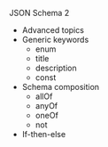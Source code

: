 JSON Schema 2

- Advanced topics
- Generic keywords
    - enum
    - title 
    - description
    - const
- Schema composition
    - allOf
    - anyOf
    - oneOf
    - not
- If-then-else
